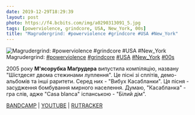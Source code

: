 ```yaml
---
date: 2019-12-29T18:29:39
layout: post
photo: https://f4.bcbits.com/img/a0290313091_5.jpg
tags: [powerviolence, grindcore, USA, New_York, 00s]
title: "Magrudergrind: #powerviolence #grindcore #USA #New_York"
---
```

![Magrudergrind: #powerviolence #grindcore #USA #New_York](https://f4.bcbits.com/img/a0290313091_5.jpg)
Magrudergrind: [#powerviolence](/tags/#powerviolence) [#grindcore](/tags/#grindcore) [#USA](/tags/#USA) [#New_York](/tags/#New_York) [#00s](/tags/#00s)

2005 року **М&#39;ясорубка Маґрудера** випустила компіляцію, названу &quot;Шістдесят двома стежинами луплення&quot;. Це пісні зі сплітів, демо-альбомів та інші раритети. Серед них - &quot;Вибух Касабланки&quot;.  Ця пісня - засудження бомбування мирного населення. Думаю, &quot;Касабланка&quot; - гра слів, адже &quot;Casa blanca&quot; іспанською - &quot;Білий дім&quot;.

[BANDCAMP](https://music.tolivealie.com/album/sixty-two-trax-of-thrash-cd) \| [YOUTUBE](https://www.youtube.com/playlist?list=PL6F10C3C593A24884) \| [RUTRACKER](https://rutracker.org/forum/viewtopic.php?t=4037917)